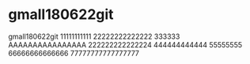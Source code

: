 # gmall180622git
gmall180622git
11111111111
22222222222222
333333
AAAAAAAAAAAAAAAA
222222222222224
444444444444
55555555
66666666666666
77777777777777777
